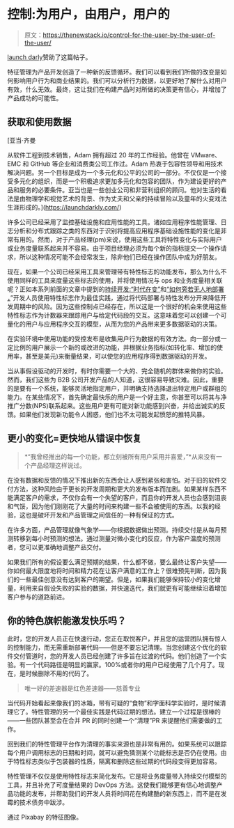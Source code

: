 # 控制:为用户，由用户，用户的

> 原文：<https://thenewstack.io/control-for-the-user-by-the-user-of-the-user/>

[launch darly](https://launchdarkly.com/)赞助了这篇帖子。

特征管理为产品开发创造了一种新的反馈循环。我们可以看到我们所做的改变是如何影响用户行为和商业结果的。我们可以分析行为数据，以更好地了解什么对用户有效，什么无效。最终，这让我们在构建产品时对所做的决策更有信心，并增加了产品成功的可能性。

## 获取和使用数据

 [亚当·齐曼

从软件工程到技术销售，Adam 拥有超过 20 年的工作经验。他曾在 VMware、EMC 和 GitHub 等企业和消费类公司工作过。Adam 热衷于包容性领导和用技术解决问题。另一个目标是成为一个多元化和公平的公司的一部分。不仅仅是一个接受多元化的组织，而是一个积极追求更加多元化和包容的团队，作为建设更好的产品和服务的必要条件。亚当也是一些创业公司和非营利组织的顾问。他对生活的看法是由物理学和视觉艺术的背景、作为丈夫和父亲的持续冒险以及童年的火变戏法生涯形成的。](https://launchdarkly.com/) 

许多公司已经采用了监控基础设施和应用性能的工具。诸如应用程序性能管理、日志分析和分布式跟踪之类的东西对于识别将提高应用程序基础设施性能的变化是非常有用的。然而，对于产品经理(pm)来说，使用这些工具将特性变化与实际用户或业务度量联系起来并不容易。由于项目经理必须为每个新的指标提交一个操作请求，所以这种情况可能不会经常发生，除非他们已经在操作团队中成为好朋友。

现在，如果一个公司已经采用工具来管理带有特性标志的功能发布，那么为什么不使用同样的工具来度量这些标志的使用，并将使用情况与 ops 和业务度量相关联呢？正如本系列前面的文章中提到的[持续开发:“时代在变”](https://thenewstack.io/continuous-development-times-are-a-changin/)和[“如何旁若无人地部署](https://thenewstack.io/how-to-deploy-like-nobodys-watching/) [，](https://thenewstack.io/how-to-deploy-like-nobodys-watching/)”开发人员使用特性标志作为最佳实践，通过将代码部署与特性发布分开来降低开发周期中的风险。因为这些控制点已经存在，所以这是一个很好的机会来使用这些特性标志作为计数器来跟踪用户与给定代码段的交互。这意味着您可以创建一个可量化的用户与应用程序交互的模型，从而为您的产品带来更多数据驱动的决策。

在实验环境中使用功能的受控发布是收集用户行为数据的有效方法。向一部分或一定比例的用户展示一个新的或改进的功能，并根据业务指标(如转化率、增加的使用率，甚至是美元)来衡量结果，可以使您的应用程序得到数据驱动的开发。

当从事假设驱动的开发时，有时你需要一个大的、完全随机的群体来做你的实验。然而，我们这些为 B2B 公司开发产品的人知道，这很容易导致灾难。因此，重要的是要有一个系统，能够灵活地指定用户，并明确支持选择退出特定用户或群组的能力。在某些情况下，首先确定最快乐的用户是一个好主意，你甚至可以将其与净推广分数(NPS)联系起来。这些用户更有可能对新功能感到兴奋，并给出诚实的反馈。如果他们发现新功能令人困惑，他们也不太可能发起愤怒的推特风暴。

## 更小的变化=更快地从错误中恢复

> *“我曾经推出的每一个功能，都立刻被所有用户采用并喜爱，”*从来没有一个产品经理这样说过。

在没有数据和反馈的情况下推出新的东西会让人感到紧张和害怕。对于旧的软件交付方法，这种风险由于更长的开发周期和更大的发布版本而加剧。如果某样东西不能满足客户的需求，不仅你会有一个失望的客户，而且你的开发人员也会感到沮丧和气馁，因为他们刚刚花了大量的时间来构建一些不会被使用的东西。以我的经验，这也是破坏开发和产品管理之间信任的一种有保证的方式。

在许多方面，产品管理就像气象学——你根据数据做出预测。持续交付是从每月预测转移到每小时预测的想法。通过测量对微小变化的反应，作为客户温度的预测者，您可以更准确地调整产品交付。

如果我们所有的假设要么满足预期的结果，什么都不做，要么最终让客户失望——你如何最大限度地将时间和精力花在让客户满意的工作上？很难预先判断，因为我们的一些最佳创意没有达到客户的期望。但是，如果我们能够保持较小的变化增量，利用来自假设失败的实验的数据，并快速迭代，我们就更有可能继续沿着增加客户参与的道路前进。

## 你的特色旗帜能激发快乐吗？

此时，您的开发人员正在快速行动，您正在取悦客户，并且您的运营团队拥有惊人的控制能力，而无需重新部署代码——但是不要忘记清理。当您创建这个优化的软件交付管道时，您的开发人员已经创建了许多旨在过渡的代码。他们创造了一个实验。有一个代码路径是明显的赢家。100%或者你的用户已经使用了几个月了。现在，是时候删除不用的代码了。

> 唯一好的差速器是红色差速器——慈善专业

当代码开始看起来像我们的冰箱，带有可疑的“食物”和字面科学实验时，是时候清理它了。特性管理的另一个最佳实践是代码过期的想法。建立一个过程是很棒的——一些团队甚至会在合并 PR 的同时创建一个“清理”PR 来提醒他们需要做的工作。

回到我们的特性管理平台作为清理的事实来源也是非常有用的。如果系统可以跟踪每个用户调用标志的日期和时间，就可以避免猜测某个功能标志是否仍在使用。由于特性标志类似于包装器的性质，隔离和删除这些过期的代码段变得更加容易。

特性管理不仅仅是使用特性标志来简化发布。它是将业务度量带入持续交付模型的工具，并且补充了可度量结果的 DevOps 方法。这使我们能够更有信心地调整产品功能的发布，并帮助我们的开发人员将时间花在构建酷的新东西上，而不是在发霉的技术债务中跋涉。

通过 Pixabay 的特征图像。

<svg xmlns:xlink="http://www.w3.org/1999/xlink" viewBox="0 0 68 31" version="1.1"><title>Group</title> <desc>Created with Sketch.</desc></svg>